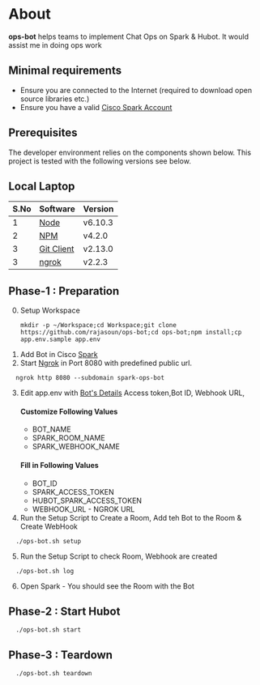 # About
 **ops-bot** helps teams to implement Chat Ops on Spark & Hubot.
 It would assist me in doing ops work

## Minimal requirements
* Ensure you are connected to the Internet (required to download open source libraries etc.)
* Ensure you have a valid [Cisco Spark Account](https://web.ciscospark.com/)


## Prerequisites
The developer environment relies on the components shown below.
This project is tested with the following versions see below.

Local Laptop
---

| S.No | Software            | Version | 
|------|---------------------|---------|
|  1   | [Node]              | v6.10.3 | 
|  2   | [NPM]               | v4.2.0  | 
|  3   | [Git Client]        | v2.13.0 | 
|  3   | [ngrok]             | v2.2.3  | 


## Phase-1 : Preparation
0. Setup Workspace
	```
	mkdir -p ~/Workspace;cd Workspace;git clone https://github.com/rajasoun/ops-bot;cd ops-bot;npm install;cp app.env.sample app.env
	```
1. Add Bot in Cisco [Spark](https://developer.ciscospark.com/add-bot.html)
2. Start [Ngrok] in Port 8080 with predefined public url. 
  ```
    ngrok http 8080 --subdomain spark-ops-bot
  ```
3. Edit app.env with [Bot's Details](https://developer.ciscospark.com/apps.html#)  Access token,Bot ID, Webhook URL, 
    #### Customize Following Values 
    - BOT_NAME   
    - SPARK_ROOM_NAME
    - SPARK_WEBHOOK_NAME
   #### Fill in Following Values
    - BOT_ID
    - SPARK_ACCESS_TOKEN 
    - HUBOT_SPARK_ACCESS_TOKEN
    - WEBHOOK_URL   - NGROK URL
4. Run the Setup Script to Create a Room, Add teh Bot to the Room & Create WebHook
  ```
    ./ops-bot.sh setup
  ```
5. Run the Setup Script to check Room, Webhook are created
  ```
    ./ops-bot.sh log
  ```  
6. Open Spark - You should see the Room with the Bot   
  
## Phase-2 : Start Hubot
  ```
    ./ops-bot.sh start
  ```

## Phase-3 : Teardown
  ```
    ./ops-bot.sh teardown
  ```
  
[Node]: https://nodejs.org/en/
[NPM]: https://www.npmjs.com/
[Git Client]: https://git-scm.com/downloads
[ngrok]: https://ngrok.com/download


